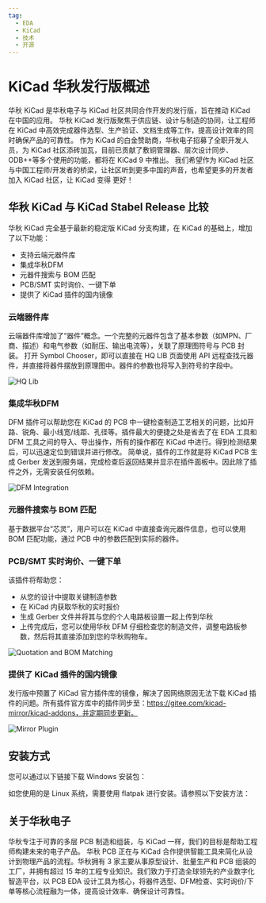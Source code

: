 ```yaml
---
tag:
  - EDA
  - KiCad
  - 技术
  - 开源
---
```

# KiCad 华秋发行版概述

华秋 KiCad 是华秋电子与 KiCad 社区共同合作开发的发行版，旨在推动 KiCad 在中国的应用。
华秋 KiCad 发行版聚焦于供应链、设计与制造的协同，让工程师在 KiCad 中高效完成器件选型、生产验证、文档生成等工作，提高设计效率的同时确保产品的可靠性。
作为 KiCad 的白金赞助商，华秋电子招募了全职开发人员，为 KiCad 社区添砖加瓦，目前已贡献了敷铜管理器、层次设计同步、ODB++等多个使用的功能，都将在 KiCad 9 中推出。
我们希望作为 KiCad 社区与中国工程师/开发者的桥梁，让社区听到更多中国的声音，也希望更多的开发者加入 KiCad 社区，让 KiCad 变得 更好！


## 华秋 KiCad 与 KiCad Stabel Release 比较

华秋 KiCad 完全基于最新的稳定版 KiCad 分支构建，在 KiCad 的基础上，增加了以下功能：

- 支持云端元器件库
- 集成华秋DFM
- 元器件搜索与 BOM 匹配
- PCB/SMT 实时询价、一键下单
- 提供了 KiCad 插件的国内镜像

### 云端器件库
云端器件库增加了“器件”概念。一个完整的元器件包含了基本参数（如MPN、厂商、描述）和电气参数（如耐压、输出电流等），关联了原理图符号与 PCB 封装。
打开 Symbol Chooser，即可以直接在 HQ LIB 页面使用 API 远程查找元器件，并直接将器件摆放到原理图中。器件的参数也将写入到符号的字段中。

![HQ Lib](/assets/HQLib.gif)

### 集成华秋DFM
DFM 插件可以帮助您在 KiCad 的 PCB 中一键检查制造工艺相关的问题，比如开路、锐角、最小线宽/线距、孔径等。插件最大的便捷之处是省去了在 EDA 工具和 DFM 工具之间的导入、导出操作，所有的操作都在 KiCad 中进行。得到检测结果后，可以迅速定位到错误并进行修改。
简单说，插件的工作就是将 KiCad PCB 生成 Gerber 发送到服务端，完成检查后返回结果并显示在插件面板中。因此除了插件之外，无需安装任何依赖。

![DFM Integration](/assets/DFM.gif)

### 元器件搜索与 BOM 匹配
基于数据平台“芯灵”，用户可以在 KiCad 中直接查询元器件信息，也可以使用 BOM 匹配功能，通过 PCB 中的参数匹配到实际的器件。

### PCB/SMT 实时询价、一键下单
该插件将帮助您：
- 从您的设计中提取关键制造参数
- 在 KiCad 内获取华秋的实时报价
- 生成 Gerber 文件并将其与您的个人电路板设置一起上传到华秋
- 上传完成后，您可以使用华秋 DFM 仔细检查您的制造文件，调整电路板参数，然后将其直接添加到您的华秋购物车。

![Quotation and BOM Matching](/assets/quotation-bom-matching.gif)

### 提供了 KiCad 插件的国内镜像
发行版中预置了 KiCad 官方插件库的镜像，解决了因网络原因无法下载 KiCad 插件的问题。所有插件官方库中的插件同步至：https://gitee.com/kicad-mirror/kicad-addons，并定期同步更新。

![Mirror Plugin](/assets/plugin.png)

## 安装方式
您可以通过以下链接下载 Windows 安装包：

如您使用的是 Linux 系统，需要使用 flatpak 进行安装。请参照以下安装方法：

## 关于华秋电子
华秋专注于可靠的多层 PCB 制造和组装，与 KiCad 一样，我们的目标是帮助工程师构建未来的电子产品。 华秋 PCB 正在与 KiCad 合作提供智能工具来简化从设计到物理产品的流程。华秋拥有 3 家主要从事原型设计、批量生产和 PCB 组装的工厂，并拥有超过 15 年的工程专业知识。我们致力于打造全球领先的产业数字化智造平台，以 PCB EDA 设计工具为核心，将器件选型、DFM检查、实时询价/下单等核心流程融为一体，提高设计效率、确保设计可靠性。